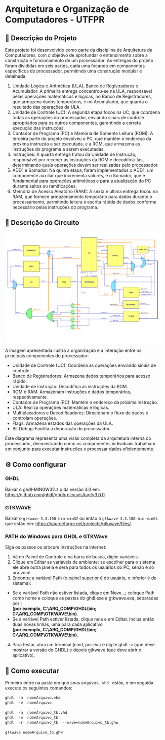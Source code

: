 
# Arquitetura e Organização de Computadores - UTFPR


## 📘 Descrição do Projeto
Este projeto foi desenvolvido como parte da disciplina de Arquitetura de Computadores, com o objetivo de aprofundar o entendimento sobre a construção e funcionamento de um processador. As entregas do projeto foram divididas em seis partes, cada uma focando em componentes específicos do processador, permitindo uma construção modular e detalhada.

1. Unidade Lógica e Aritmética (ULA), Banco de Registradores e Acumulador: A primeira entrega concentrou-se na ULA, responsável pelas operações matemáticas e lógicas, no Banco de Registradores, que armazena dados temporários, e no Acumulador, que guarda o resultado das operações da ULA.
2. Unidade de Controle (UC): A segunda etapa focou na UC, que coordena todas as operações do processador, enviando sinais de controle apropriados para os outros componentes, garantindo a correta execução das instruções.
3. Contador de Programa (PC) e Memória de Somente Leitura (ROM): A terceira parte do projeto envolveu o PC, que mantém o endereço da próxima instrução a ser executada, e a ROM, que armazena as instruções do programa a serem executadas.
4. Instruções: A quarta entrega tratou da Unidade de Instrução, responsável por receber as instruções da ROM e decodificá-las, determinando quais operações devem ser realizadas pelo processador.
5. ADD1 e Somador: Na quinta etapa, foram implementados o ADD1, um componente auxiliar que incrementa valores, e o Somador, que é fundamental para operações aritméticas e para a atualização do PC durante saltos ou ramificações.
6. Memória de Acesso Aleatório (RAM): A sexta e última entrega focou na RAM, que fornece armazenamento temporário para dados durante o processamento, permitindo leitura e escrita rápida de dados conforme necessário pelas instruções do programa.

## 📒 Descrição do Circuito

![Processador](Processador.PNG)

A imagem apresentada ilustra a organização e a interação entre os principais componentes do processador:

* Unidade de Controle (UC): Coordena as operações enviando sinais de controle.
* Banco de Registradores: Armazena dados temporários para acesso rápido.
* Unidade de Instrução: Decodifica as instruções da ROM.
* ROM e RAM: Armazenam instruções e dados temporários, respectivamente.
* Contador de Programa (PC): Mantém o endereço da próxima instrução.
* ULA: Realiza operações matemáticas e lógicas.
* Multiplexadores e Decodificadores: Direcionam o fluxo de dados e controlam operações.
* Flags: Armazena estados das operações da ULA.
* Bit Debug: Facilita a depuração do processador.

Este diagrama representa uma visão completa da arquitetura interna do processador, demonstrando como os componentes individuais trabalham em conjunto para executar instruções e processar dados eficientemente.

## ⚙ Como configurar

### GHDL
Baixar   o  ghdl-MINGW32.zip  da   versão   3.0   em: https://github.com/ghdl/ghdl/releases/tag/v3.0.0

### GTKWAVE
Baixar o `gtkwave-3.3.100-bin-win32` ou então o `gtkwave-3.3.100-bin-win64` que estão em: https://sourceforge.net/projects/gtkwave/files/.

### PATH do Windows para GHDL e GTKWave
Siga os passos ou procure instruções na internet:

1. Vá no Painel de Controle e na barra de busca, digite variáveis.
2. Clique em Editar as variáveis de ambiente; se escolher para o sistema ele abre outra janela e será para todos os usuários do PC, senão é só pra você.
3. Encontre a variável Path (o painel superior é do usuário, o inferior é do sistema):
  - Se   a   variável  Path  não   estiver   listada,   clique   em  Novo...;  coloque  Path  como   nome   e coloque as pastas do ghdl.exe e gtkwave.exe, separadas por ;  
    **(por exemplo, C:\ARQ_COMP\GHDL\bin; C:\ARQ_COMP\GTKWAVE\bin)**.
  - Se a variável Path estiver listada, clique nela e em Editar. Inclua então duas novas linhas, uma para cada aplicativo  
    **(por exemplo, C:\ARQ_COMP\GHDL\bin; C:\ARQ_COMP\GTKWAVE\bin)**.
4. Para testar, abra um terminal (cmd, por ex.) e digite ghdl -v (que deve mostrar a versão do GHDL) e depois gtkwave (que deve abrir o aplicativo).

## 📎 Como executar

Primeiro entre na pasta em que seus arquivos `.vhd ` estão, e em seguida execute os seguintes comandos: 

```
ghdl  -a  nomeArquivo.vhd
ghdl  -e  nomeArquivo

ghdl  -a  nomeArquivo_tb.vhd
ghdl  -e  nomeArquivo_tb
ghdl  -r  nomeArquivo_tb  --wave=nomeArquivo_tb.ghw

gtkwave nomeArquivo_tb.ghw
```